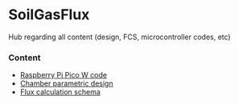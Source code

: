 # SoilGasFlux
Hub regarding all content (design, FCS, microcontroller codes, etc)


### Content
- [Raspberry Pi Pico W code](https://github.com/alexnaoki/SoilGasFlux-RaspberryPi)
- [Chamber parametric design](https://cad.onshape.com/documents?nodeId=4b53f2352ecc925dbfa1de6a&resourceType=folder)
- [Flux calculation schema](https://github.com/alexnaoki/soilgasflux_RPiPico)
